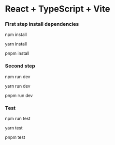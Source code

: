 # React + TypeScript + Vite

### First step install dependencies

npm install

yarn install

pnpm install

### Second step

npm run dev

yarn run dev

pnpm run dev

### Test  

npm run test

yarn test

pnpm test


